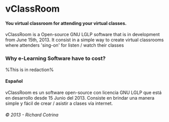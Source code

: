 # vClassRoom
#### You virtual classroom for attending your virtual classes.

vClassRoom is a Open-source GNU LGLP software that is in development from June 15th, 2013.
It consist in a simple way to create virtual classrooms where attenders 'sing-on' for listen / watch their classes

### Why e-Learning Software have to cost?

%This is in redaction%


#### Español
vClassRoom es un software open-source con licencia GNU LGLP que está en desarrollo desde 15 Junio del 2013.
Consiste en brindar una manera simple y fácil de crear / asistir a clases vía internet.


###### &copy; 2013 - Richard Cotrina
